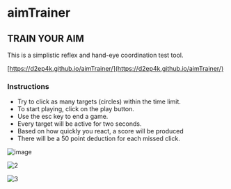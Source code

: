 # aimTrainer
## TRAIN YOUR AIM
This is a simplistic reflex and hand-eye coordination test tool.

[https://d2ep4k.github.io/aimTrainer/](https://d2ep4k.github.io/aimTrainer/)

### Instructions
- Try to click as many targets (circles) within the time limit.
- To start playing, click on the play button.
- Use the esc key to end a game.
- Every target will be active for two seconds.
- Based on how quickly you react, a score will be produced
- There will be a 50 point deduction for each missed click.

![image](https://github.com/d2ep4k/aimTrainer/assets/143197927/8b003626-9e89-43ac-b1b2-9a6c4d2f6ffd)

![2](https://github.com/d2ep4k/aimTrainer/assets/143197927/9623f4f2-34fc-473a-a202-d0b9e0ca09c6)

![3](https://github.com/d2ep4k/aimTrainer/assets/143197927/da6d9f50-232d-4c3d-b6af-55a6ccc2b279)
